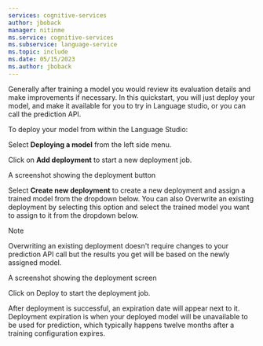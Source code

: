 ```yaml
---
services: cognitive-services
author: jboback
manager: nitinme
ms.service: cognitive-services
ms.subservice: language-service
ms.topic: include
ms.date: 05/15/2023
ms.author: jboback
---
```


Generally after training a model you would review its evaluation details and make improvements if necessary. In this quickstart, you will just deploy your model, and make it available for you to try in Language studio, or you can call the prediction API.

To deploy your model from within the Language Studio:

Select **Deploying a model** from the left side menu.

Click on **Add deployment** to start a new deployment job.

A screenshot showing the deployment button

Select **Create new deployment** to create a new deployment and assign a trained model from the dropdown below. You can also Overwrite an existing deployment by selecting this option and select the trained model you want to assign to it from the dropdown below.

 Note

Overwriting an existing deployment doesn't require changes to your prediction API call but the results you get will be based on the newly assigned model.

A screenshot showing the deployment screen

Click on Deploy to start the deployment job.

After deployment is successful, an expiration date will appear next to it. Deployment expiration is when your deployed model will be unavailable to be used for prediction, which typically happens twelve months after a training configuration expires.